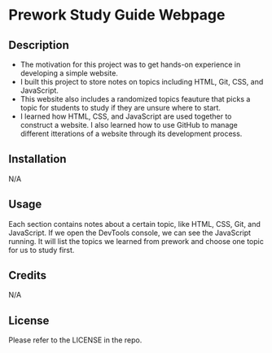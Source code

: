 # Prework Study Guide Webpage

## Description

- The motivation for this project was to get hands-on experience in developing a simple website.
- I built this project to store notes on topics including HTML, Git, CSS, and JavaScript.
- This website also includes a randomized topics feauture that picks a topic for students to study if they are unsure where to start.
- I learned how HTML, CSS, and JavaScript are used together to construct a website. I also learned how to use GitHub to manage different itterations of a website through its development process. 

## Installation

N/A

## Usage

Each section contains notes about a certain topic, like HTML, CSS, Git, and JavaScript. If we open the DevTools console, we can see the JavaScript running. It will list the topics we learned from prework and choose one topic for us to study first.

## Credits

N/A

## License

Please refer to the LICENSE in the repo.

